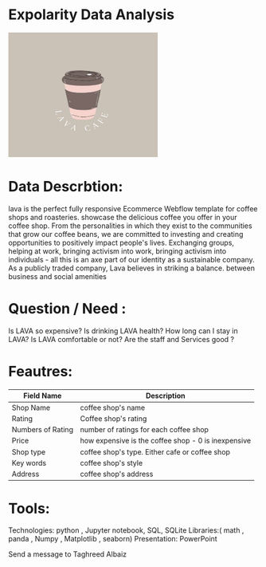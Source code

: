 
# Expolarity Data Analysis

<img src="https://github.com/wfa94/lava-coffe/blob/main/LAVACafeLogo.jpeg" width="300" height="250" />



# Data Descrbtion:
lava is the perfect fully responsive Ecommerce Webflow template for coffee shops and roasteries. showcase the delicious coffee you offer in your coffee shop.
From the personalities in which they exist to the communities that grow our coffee beans, we are committed to investing and creating opportunities to positively impact people's lives. Exchanging groups, helping at work, bringing activism into work, bringing activism into individuals - all this is an axe part of our identity as a sustainable company. As a publicly traded company, Lava believes in striking a balance. between business and social amenities
# Question / Need :
Is LAVA so expensive?
Is drinking LAVA health?
How long can I stay in LAVA?
Is LAVA comfortable or not?
Are the staff and Services good ?
# Feautres:
| Field Name            | Description                                                                     |
|-----------------------|---------------------------------------------------------------------------------|
| Shop Name             | coffee shop's name                                                              |
| Rating                | Coffee shop's rating                                                            |
| Numbers of Rating     | number of ratings for each coffee shop                                          |
| Price                 | how expensive is the coffee shop - 0 is inexpensive                             |
| Shop type             | coffee shop's type. Either cafe or coffee shop                                  |
| Key words             | coffee shop's style                                                             |
| Address               | coffee shop's address                                                           |
# Tools:
Technologies: python , Jupyter notebook, SQL, SQLite
Libraries:( math , panda , Numpy , Matplotlib , seaborn)
Presentation: PowerPoint


Send a message to Taghreed Albaiz









